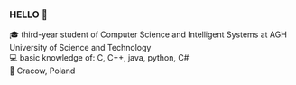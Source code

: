 ### HELLO :wave:
:mortar_board: third-year student of Computer Science and Intelligent Systems at AGH University of Science and Technology <br>
:computer: basic knowledge of: C, C++, java, python, C# <br> 
:round_pushpin: Cracow, Poland


